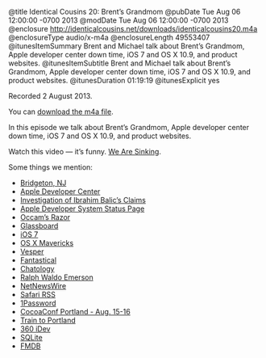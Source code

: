 @title Identical Cousins 20: Brent’s Grandmom
@pubDate Tue Aug 06 12:00:00 -0700 2013
@modDate Tue Aug 06 12:00:00 -0700 2013
@enclosure http://identicalcousins.net/downloads/identicalcousins20.m4a
@enclosureType audio/x-m4a
@enclosureLength 49553407
@itunesItemSummary Brent and Michael talk about Brent’s Grandmom, Apple developer center down time, iOS 7 and OS X 10.9, and product websites.
@itunesItemSubtitle Brent and Michael talk about Brent’s Grandmom, Apple developer center down time, iOS 7 and OS X 10.9, and product websites.
@itunesDuration 01:19:19
@itunesExplicit yes

Recorded 2 August 2013. 

You can <a href="http://identicalcousins.net/downloads/identicalcousins20.m4a">download the m4a file</a>.

In this episode we talk about Brent’s Grandmom, Apple developer center down time, iOS 7 and OS X 10.9, and product websites.

Watch this video — it’s funny. <a href="http://www.youtube.com/watch?v=VSdxqIBfEAw">We Are Sinking</a>.

Some things we mention:

<ul>
<li><a href="http://en.wikipedia.org/wiki/Bridgeton,_New_Jersey">Bridgeton, NJ</a></li>
<li><a href="https://developer.apple.com/">Apple Developer Center</a></li>
<li><a href="http://www.theguardian.com/technology/2013/jul/22/apple-developer-site-hacked">Investigation of Ibrahim Balic’s Claims</a></li>
<li><a href="https://developer.apple.com/support/system-status/">Apple Developer System Status Page</a></li>
<li><a href="http://en.wikipedia.org/wiki/Occam's_razor">Occam’s Razor</a></li>
<li><a href="http://glassboard.com/">Glassboard</a></li>
<li><a href="http://www.apple.com/ios/ios7/">iOS 7</a></li>
<li><a href="http://www.apple.com/osx/preview/">OS X Mavericks</a></li>
<li><a href="http://vesperapp.co/">Vesper</a></li>
<li><a href="http://flexibits.com/fantastical">Fantastical</a></li>
<li><a href="http://flexibits.com/chatology">Chatology</a></li>
<li><a href="http://en.wikipedia.org/wiki/Ralph_Waldo_Emerson">Ralph Waldo Emerson</a></li>
<li><a href="http://netnewswireapp.com/">NetNewsWire</a></li>
<li><a href="http://www.macobserver.com/tmo/article/apples_safari_6_rss_blunder">Safari RSS</a></li>
<li><a href="https://agilebits.com/onepassword">1Password</a></li>
<li><a href="http://cocoaconf.com/portland-2013/home">CocoaConf Portland - Aug. 15-16</a></li>
<li><a href="http://www.amtrak.com/northwest-train-routes">Train to Portland</a></li>
<li><a href="http://360idev.com/">360 iDev</a></li>
<li><a href="http://www.sqlite.org/">SQLite</a></li>
<li><a href="https://github.com/ccgus/fmdb">FMDB</a></li>
</ul>

